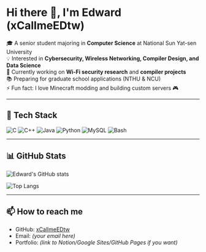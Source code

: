 # Hi there 👋, I'm Edward (xCallmeEDtw)

🎓 A senior student majoring in **Computer Science** at National Sun Yat-sen University  
💡 Interested in **Cybersecurity, Wireless Networking, Compiler Design, and Data Science**  
🌱 Currently working on **Wi-Fi security research** and **compiler projects**  
📚 Preparing for graduate school applications (NTHU & NCU)  
⚡ Fun fact: I love Minecraft modding and building custom servers 🎮  

---

## 🔧 Tech Stack
![C](https://img.shields.io/badge/C-00599C?style=flat&logo=c&logoColor=white)
![C++](https://img.shields.io/badge/C++-00599C?style=flat&logo=cplusplus&logoColor=white)
![Java](https://img.shields.io/badge/Java-007396?style=flat&logo=java&logoColor=white)
![Python](https://img.shields.io/badge/Python-3776AB?style=flat&logo=python&logoColor=white)
![MySQL](https://img.shields.io/badge/MySQL-4479A1?style=flat&logo=mysql&logoColor=white)
![Bash](https://img.shields.io/badge/Shell_Script-121011?style=flat&logo=gnu-bash&logoColor=white)

---

## 📊 GitHub Stats
![Edward's GitHub stats](https://github-readme-stats.vercel.app/api?username=xCallmeEDtw&show_icons=true&theme=tokyonight)

![Top Langs](https://github-readme-stats.vercel.app/api/top-langs/?username=xCallmeEDtw&layout=compact&theme=tokyonight)

---

## 📫 How to reach me
- GitHub: [xCallmeEDtw](https://github.com/xCallmeEDtw)  
- Email: *(your email here)*  
- Portfolio: *(link to Notion/Google Sites/GitHub Pages if you want)*
